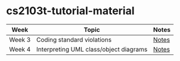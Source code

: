 # cs2103t-tutorial-material

| Week   | Topic                      | Notes     |
| ------ | -------------------------- | --------- |
| Week 3 | Coding standard violations | [Notes](https://github.com/Punpun1643/ay2324s1-cs2103t-tutorial-materials/blob/master/w3-coding-standard.md) |
| Week 4 | Interpreting UML class/object diagrams| [Notes](https://github.com/Punpun1643/ay2324s1-cs2103t-tutorial-materials/blob/master/w4-class-object-diagram.md)|
